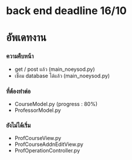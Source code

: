 # back end deadline 16/10
# อัพเดทงาน
### ความคืบหน้า
- get / post แล้ว (main_noeysod.py)
- เชื่อม database ได้แล้ว (main_noeysod.py)

### ที่ต้องทำต่อ
- CourseModel.py (progress : 80%)
- ProfessorModel.py

### ยังไม่ได้เริ่ม
- ProfCourseView.py
- ProfCourseAddnEditView.py
- ProfOperationController.py
